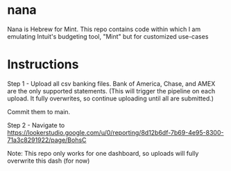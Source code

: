 # nana
Nana is Hebrew for Mint. This repo contains code within which I am emulating Intuit's budgeting tool, "Mint" but for customized use-cases

# Instructions
Step 1 - Upload all csv banking files. Bank of America, Chase, and AMEX are the only supported statements.
(This will trigger the pipeline on each upload. It fully overwrites, so continue uploading until all are submitted.)

Commit them to main.

Step 2 - Navigate to https://lookerstudio.google.com/u/0/reporting/8d12b6df-7b69-4e95-8300-71a3c8291922/page/BohsC

Note: This repo only works for one dashboard, so uploads will fully overwrite this dash (for now)
